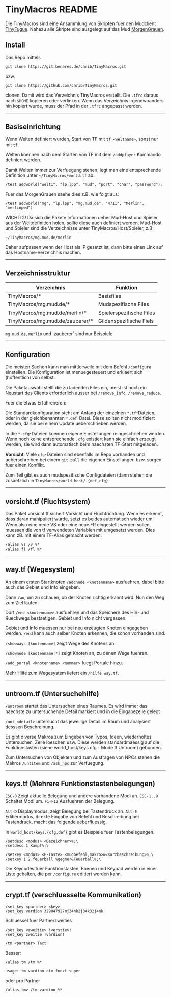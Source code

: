 # TinyMacros README

Die TinyMacros sind eine Ansammlung von Skripten fuer den Mudclient
[TinyFugue](http://tinyfugue.sourceforge.net). Nahezu alle Skripte sind
ausgelegt auf das Mud [MorgenGrauen](http://mg.mud.de).

## Install

Das Repo mittels

    git clone https://git.benares.de/chrib/TinyMacros.git

bzw.

    git clone https://github.com/chrib/TinyMacros.git

clonen. Damit wird das Verzeichnis TinyMacros erstellt.
Die `.tfrc` daraus nach `$HOME` kopieren oder verlinken.
Wenn das Verzeichnis irgendwoanders hin kopiert wurde, muss der Pfad in der
`.tfrc` angepasst werden.

-------------------------------------------------------

## Basiseinrichtung

Wenn Welten definiert wurden, Start von TF mit `tf <weltname>`, sonst nur
mit `tf`.

Welten koennen nach dem Starten von TF mit dem `/addplayer` Kommando
definiert werden.

Damit Welten immer zur Verfuegung stehen, legt man eine
entsprechende Definition unter `~/TinyMacros/world.tf` ab.

    /test addworld("welt1", "lp.lpp", "mud", "port", "char", "password");

Fuer das MorgenGrauen saehe dies z.B. wie folgt aus:

    /test addworld("mg", "lp.lpp", "mg.mud.de", "4711", "Merlin", "merlinpwd")

WICHTIG! Da sich die Pakete Informationen ueber Mud-Host und Spieler aus der
Weltdefinition holen, sollte diese auch definiert werden.
Mud-Host und Spieler sind die Verzeichnisse unter
TinyMacros/Host/Spieler, z.B:

    ~/TinyMacros/mg.mud.de/merlin

Daher aufpassen wenn der Host als IP gesetzt
ist, dann bitte einen Link auf das Hostname-Verzeichnis machen.

-------------------------------------------------------

## Verzeichnisstruktur

| Verzeichnis                     | Funktion                 |
|---------------------------------|--------------------------|
| TinyMacros/*                    | Basisfiles               |
| TinyMacros/mg.mud.de/*          | Mudspezifische Files     |
| TinyMacros/mg.mud.de/merlin/*   | Spielerspezifische Files |
| TinyMacros/mg.mud.de/zauberer/* | Gildenspezifische Fiels  |

`mg.mud.de`, `merlin` und 'zauberer` sind nur Beispiele

-------------------------------------------------------

## Konfiguration

Die meisten Sachen kann man mittlerweile mit dem Befehl `/configure`
einstellen. Die Konfiguration ist menuegesteuert und erklaert sich
(hoffentlich) von selbst.

Die Paketauswahl stellt die zu ladenden Files ein, meist ist noch ein
Neustart des Clients erforderlich ausser bei `/remove_info`, `/remove_reduce`.

Fuer die etwas Erfahreneren:

Die Standardkonfiguration steht am Anfang der einzelnen
`*.tf`-Dateien, oder in der gleichbenannten `*.def`-Datei. Diese sollten
nicht modifiziert werden, da sie bei einem Update ueberschrieben werden.

In die `*.cfg`-Dateien koennen eigene Einstellungen reingeschrieben werden.
Wenn noch keine entsprechende `.cfg` existiert kann sie einfach erzeugt werden,
sie wird dann automatisch beim naechsten TF-Start mitgeladen.

**Vorsicht**: Viele `cfg`-Dateien sind ebenfalls im Repo vorhanden und
ueberschreiben bei einem `git pull` die eigenen Einstellungen bzw. sorgen fuer
einen Konflikt.

Zum Teil gibt es auch mudspezifische Configdateien (dann stehen die
zusaetzlich in `TinyMacros/world_host/.{def,cfg}`

-------------------------------------------------------

## vorsicht.tf (Fluchtsystem)

Das Paket vorsicht.tf sichert Vorsicht und Fluchtrichtung. Wenn es erkennt,
dass daran manipuliert wurde, setzt es beides automatisch wieder um.
Wenn also eine neue VS oder eine neue FR eingestellt werden sollen, muessen
die von tf verwendeten Variablen mit umgesetzt werden. Dies kann zB. mit
einem TF-Alias gemacht werden:

    /alias vs /v %*
    /alias fl /fl %*

-------------------------------------------------------

## way.tf (Wegesystem)

An einem ersten Startknoten `/addnode <knotenname>` ausfuehren, dabei bitte
auch das Gebiet und Info eingeben.

Dann `/wo`, um zu schauen, ob der Knoten richtig erkannt wird.
Nun den Weg zum Ziel laufen.

Dort `/end <knotenname>` ausfuehren und das Speichern des Hin- und Rueckwegs
bestaetigen. Gebiet und Info nicht vergessen.

Gebiet und Info muessen nur bei neu erzeugten Knoten eingegeben werden.
`/end` kann auch selber Knoten erkennen, die schon vorhanden sind.

`/showways [knotenname]` zeigt Wege des Knotens an.

`/shownode [knotenname|*]` zeigt Knoten an, zu denen Wege fuehren.

`/add_portal <knotenname> <nummer>` fuegt Portale hinzu.

Mehr Hilfe zum Wegesystem liefert ein `/hilfe way.tf`.

-------------------------------------------------------

## untroom.tf (Untersuchehilfe)

`/untroom` startet das Untersuchen eines Raumes. Es wird immer das naechste
zu untersuchende Detail markiert und in die Eingabezeile gelegt

`/unt <detail>` untersucht das jeweilige Detail im Raum und analysiert
desssen Beschreibung.

Es gibt diverse Makros zum Eingeben von Typos, Ideen, wiederholtes Untersuchen,
Zeile loeschen usw. Diese werden standardmaessig auf die Funktionstasten
(siehe world_host/keys.cfg - Mode 3 Untroom) gebunden.

Zum Untersuchen von Objekten und zum Ausfragen von NPCs stehen die Makros
`/untitem` und `/ask_npc` zur Verfuegung.

-------------------------------------------------------

## keys.tf (Mehrere Funktionstastenbelegungen)

`ESC-0` Zeigt aktuelle Belegung und andere vorhandene Modi an.
`ESC-1..9` Schaltet Modi um.
`F1-F12` Ausfuehren der Belegung.

`Alt-D` Displaymodus, zeigt Belegung bei Tastendruck an.
`Alt-E` Editiermodus, direkte Eingabe von Befehl und Beschreibung bei
Tastendruck, macht das folgende ueberfluessig.

In `world_host/keys.{cfg,def}` gibt es Beispiele fuer Tastenbelegungen.

    /setdesc <modus> <Bezeichner>%;\
    /setdesc 1 Kampf%;\

    /setkey <modus> <F-Taste> <mudbefehl,makro>&<Kurzbeschreibung>%;\
    /setkey 1 2 feuerball %gegner&Feuerball%;\

Die Keycodes fuer Funktionstasten, Ebenen und Keypad werden in einer Liste
gehalten, die per `/configure` editiert werden kann.

-------------------------------------------------------

## crypt.tf (verschluesselte Kommunikation)

    /set_key <partner> <key>
    /set_key vardion 329847927mj34hk2j34k32j4nk

Schluessel fuer Partnerzweities

    /set_key <zweitie> !<erstie>!
    /set_key zweitie !vardion!

    /tm <partner> Text

Besser:

    /alias tm /tm %*

    usage: tm vardion ctm funzt super

oder pro Partner

    /alias tmv /tm vardion %*
